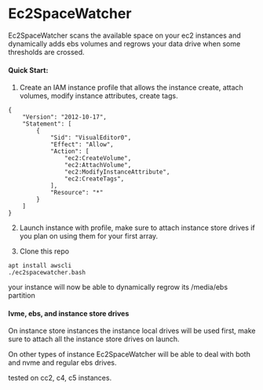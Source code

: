 # Ec2SpaceWatcher

Ec2SpaceWatcher scans the available space on your ec2 instances and dynamically adds ebs volumes and regrows your data drive when some thresholds are crossed. 

#### Quick Start:

1. Create an IAM instance profile that allows the instance create, attach volumes, modify instance attributes, create tags.
```
{
    "Version": "2012-10-17",
    "Statement": [
        {
            "Sid": "VisualEditor0",
            "Effect": "Allow",
            "Action": [
                "ec2:CreateVolume",
                "ec2:AttachVolume",
                "ec2:ModifyInstanceAttribute",
                "ec2:CreateTags",
            ],
            "Resource": "*"
        }
    ]
}
```
2. Launch instance with profile, make sure to attach instance store drives if you plan on using them for your first array.

3. Clone this repo

```
apt install awscli
./ec2spacewatcher.bash
```

your instance will now be able to dynamically regrow its /media/ebs partition

#### lvme, ebs, and instance store drives

On instance store instances the instance local drives will be used first, make sure to attach all the instance store drives on launch.

On other types of instance Ec2SpaceWatcher will be able to deal with both and nvme and regular ebs drives.

tested on cc2, c4, c5 instances.

